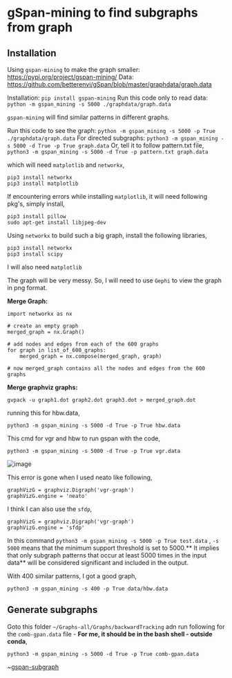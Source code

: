 # gSpan-mining to find subgraphs from graph

## Installation
Using `gspan-mining` to make the graph smaller: https://pypi.org/project/gspan-mining/
Data: https://github.com/betterenvi/gSpan/blob/master/graphdata/graph.data

Installation: `pip install gspan-mining`
Run this code only to read data: `python -m gspan_mining -s 5000 ./graphdata/graph.data`

`gspan-mining` will find similar patterns in different graphs.

Run this code to see the graph: `python -m gspan_mining -s 5000 -p True ./graphdata/graph.data`
For directed subgraphs: 
     `python3 -m gspan_mining -s 5000 -d True -p True graph.data`
     Or, tell it to follow pattern.txt file,
     `python3 -m gspan_mining -s 5000 -d True -p pattern.txt graph.data`

which will need `matplotlib` and `networkx`,
```
pip3 install networkx
pip3 install matplotlib
```
If encountering errors while installing `matplotlib`, it will need following pkg's, simply install,
```
pip3 install pillow
sudo apt-get install libjpeg-dev
```

Using `networkx` to build such a big graph, install the following libraries,
```
pip3 install networkx
pip3 install scipy
```
I will also need `matplotlib`

The graph will be very messy. So, I will need to use `Gephi` to view the graph in png format.

**__Merge Graph:__**
```
import networkx as nx

# create an empty graph
merged_graph = nx.Graph()

# add nodes and edges from each of the 600 graphs
for graph in list_of_600_graphs:
    merged_graph = nx.compose(merged_graph, graph)

# now merged_graph contains all the nodes and edges from the 600 graphs
```

**__Merge graphviz graphs:__**
```
gvpack -u graph1.dot graph2.dot graph3.dot > merged_graph.dot
```

running this for hbw.data,
```
python3 -m gspan_mining -s 5000 -d True -p True hbw.data
```

This cmd for vgr and hbw to run gspan with the code,
```
python3 -m gspan_mining -s 5000 -d True -p True vgr.data
```
![image](https://github.com/mdrahmed/cheatsheets/assets/26908164/37300f3a-607f-4283-ab22-27a5b8f5ec24)


This error is gone when I used neato like following,
```
graphVizG = graphviz.Digraph('vgr-graph')
graphVizG.engine = 'neato'
```

I think I can also use the `sfdp`,
```
graphVizG = graphviz.Digraph('vgr-graph')
graphVizG.engine = 'sfdp'
```

In this command `python3 -m gspan_mining -s 5000 -p True test.data` ,
`-s 5000` means that the minimum support threshold is set to 5000.** It implies that only subgraph patterns that occur at least 5000 times in the input data** will be considered significant and included in the output.

With 400 similar patterns, I got a good graph,
```
python3 -m gspan_mining -s 400 -p True data/hbw.data
```

## Generate subgraphs
Goto this folder `~/Graphs-all/Graphs/backwardTracking` adn run following for the `comb-gpan.data` file - __For me, it should be in the bash shell - outside conda__,
```
python3 -m gspan_mining -s 5000 -d True -p True comb-gpan.data
```
~[gspan-subgraph](pics/gspan-subgraphs.png)
